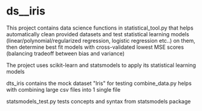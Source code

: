 # ds__iris

This project contains data science functions in statistical_tool.py that helps automatically clean provided datasets and test statistical learning models (linear/polynomial/regularized regression, logistic regression etc..) on them, then determine best fit models with cross-validated lowest MSE scores (balancing tradeoff between bias and variance)

The project uses scikit-learn and statsmodels to apply its statistical learning models

dts_iris contains the mock dataset "Iris" for testing
combine_data.py helps with combining large csv files into 1 single file

statsmodels_test.py tests concepts and syntax from statsmodels package

